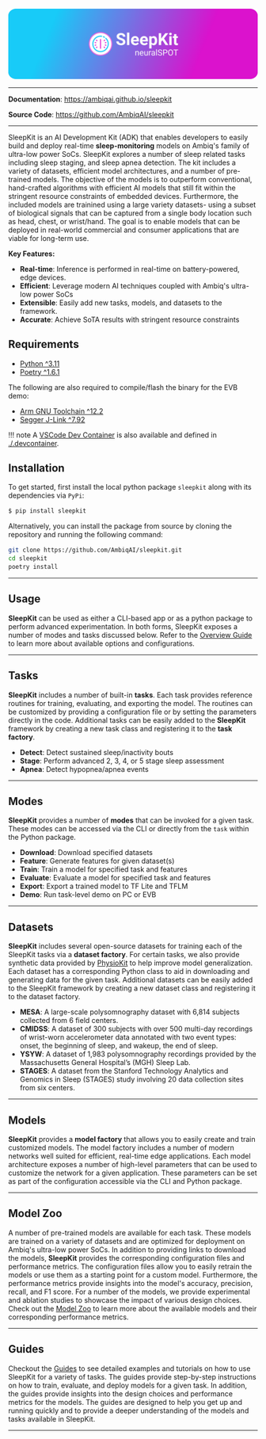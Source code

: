 <p align="center">
  <a href="https://github.com/AmbiqAI/sleepkit"><img src="./docs/assets/sleepkit-banner.png" alt="SleepKit"></a>
</p>

---

**Documentation**: <a href="https://ambiqai.github.io/sleepkit" target="_blank">https://ambiqai.github.io/sleepkit</a>

**Source Code**: <a href="https://github.com/AmbiqAI/sleepkit" target="_blank">https://github.com/AmbiqAI/sleepkit</a>

---

SleepKit is an AI Development Kit (ADK) that enables developers to easily build and deploy real-time __sleep-monitoring__ models on Ambiq's family of ultra-low power SoCs. SleepKit explores a number of sleep related tasks including sleep staging, and sleep apnea detection. The kit includes a variety of datasets, efficient model architectures, and a number of pre-trained models. The objective of the models is to outperform conventional, hand-crafted algorithms with efficient AI models that still fit within the stringent resource constraints of embedded devices. Furthermore, the included models are trainined using a large variety datasets- using a subset of biological signals that can be captured from a single body location such as head, chest, or wrist/hand. The goal is to enable models that can be deployed in real-world commercial and consumer applications that are viable for long-term use.


**Key Features:**

* **Real-time**: Inference is performed in real-time on battery-powered, edge devices.
* **Efficient**: Leverage modern AI techniques coupled with Ambiq's ultra-low power SoCs
* **Extensible**: Easily add new tasks, models, and datasets to the framework.
* **Accurate**: Achieve SoTA results with stringent resource constraints

## <span class="sk-h2-span">Requirements</span>

* [Python ^3.11](https://www.python.org)
* [Poetry ^1.6.1](https://python-poetry.org/docs/#installation)

The following are also required to compile/flash the binary for the EVB demo:

* [Arm GNU Toolchain ^12.2](https://developer.arm.com/downloads/-/arm-gnu-toolchain-downloads)
* [Segger J-Link ^7.92](https://www.segger.com/downloads/jlink/)

!!! note
    A [VSCode Dev Container](https://code.visualstudio.com/docs/devcontainers/containers) is also available and defined in [./.devcontainer](https://github.com/AmbiqAI/sleepkit/tree/main/.devcontainer).

## <span class="sk-h2-span">Installation</span>

To get started, first install the local python package `sleepkit` along with its dependencies via `PyPi`:

```bash
$ pip install sleepkit
```

Alternatively, you can install the package from source by cloning the repository and running the following command:

```bash
git clone https://github.com/AmbiqAI/sleepkit.git
cd sleepkit
poetry install
```

---

## <span class="sk-h2-span">Usage</span>

__SleepKit__ can be used as either a CLI-based app or as a python package to perform advanced experimentation. In both forms, SleepKit exposes a number of modes and tasks discussed below. Refer to the [Overview Guide](https://ambiqai.github.io/sleepkit/quickstart) to learn more about available options and configurations.

---

## <span class="sk-h2-span">Tasks</span>

__SleepKit__ includes a number of built-in **tasks**. Each task provides reference routines for training, evaluating, and exporting the model. The routines can be customized by providing a configuration file or by setting the parameters directly in the code. Additional tasks can be easily added to the __SleepKit__ framework by creating a new task class and registering it to the __task factory__.

- **Detect**: Detect sustained sleep/inactivity bouts
- **Stage**: Perform advanced 2, 3, 4, or 5 stage sleep assessment
- **Apnea**: Detect hypopnea/apnea events

---

## <span class="sk-h2-span">Modes</span>

__SleepKit__ provides a number of **modes** that can be invoked for a given task. These modes can be accessed via the CLI or directly from the `task` within the Python package.

- **Download**: Download specified datasets
- **Feature**: Generate features for given dataset(s)
- **Train**: Train a model for specified task and features
- **Evaluate**: Evaluate a model for specified task and features
- **Export**: Export a trained model to TF Lite and TFLM
- **Demo**: Run task-level demo on PC or EVB

---

## <span class="sk-h2-span">Datasets</span>

__SleepKit__ includes several open-source datasets for training each of the SleepKit tasks via a __dataset factory__. For certain tasks, we also provide synthetic data provided by [PhysioKit](https://ambiqai.github.io/physiokit) to help improve model generalization. Each dataset has a corresponding Python class to aid in downloading and generating data for the given task. Additional datasets can be easily added to the SleepKit framework by creating a new dataset class and registering it to the dataset factory.

- **MESA**: A large-scale polysomnography dataset with 6,814 subjects collected from 6 field centers.
- **CMIDSS**: A dataset of 300 subjects with over 500 multi-day recordings of wrist-worn accelerometer data annotated with two event types: onset, the beginning of sleep, and wakeup, the end of sleep.
- **YSYW**: A dataset of 1,983 polysomnography recordings provided by the Massachusetts General Hospital’s (MGH) Sleep Lab.
- **STAGES**: A dataset from the Stanford Technology Analytics and Genomics in Sleep (STAGES) study involving 20 data collection sites from six centers.

---

## <span class="sk-h2-span">Models</span>

__SleepKit__ provides a __model factory__ that allows you to easily create and train customized models. The model factory includes a number of modern networks well suited for efficient, real-time edge applications. Each model architecture exposes a number of high-level parameters that can be used to customize the network for a given application. These parameters can be set as part of the configuration accessible via the CLI and Python package.

---

## <span class="sk-h2-span">Model Zoo</span>

A number of pre-trained models are available for each task. These models are trained on a variety of datasets and are optimized for deployment on Ambiq's ultra-low power SoCs. In addition to providing links to download the models, __SleepKit__ provides the corresponding configuration files and performance metrics. The configuration files allow you to easily retrain the models or use them as a starting point for a custom model. Furthermore, the performance metrics provide insights into the model's accuracy, precision, recall, and F1 score. For a number of the models, we provide experimental and ablation studies to showcase the impact of various design choices. Check out the [Model Zoo](https://ambiqai.github.io/sleepkit/zoo) to learn more about the available models and their corresponding performance metrics.

---

## <span class="sk-h2-span">Guides</span>

Checkout the [Guides](https://ambiqai.github.io/sleepkit/guides) to see detailed examples and tutorials on how to use SleepKit for a variety of tasks. The guides provide step-by-step instructions on how to train, evaluate, and deploy models for a given task. In addition, the guides provide insights into the design choices and performance metrics for the models. The guides are designed to help you get up and running quickly and to provide a deeper understanding of the models and tasks available in SleepKit.

---
